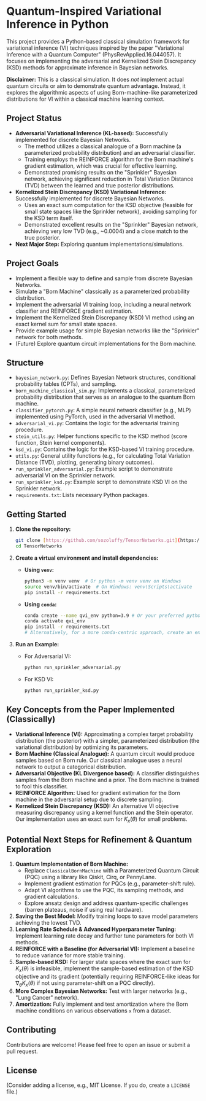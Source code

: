# Quantum-Inspired Variational Inference in Python

This project provides a Python-based classical simulation framework for variational inference (VI) techniques inspired by the paper "Variational Inference with a Quantum Computer" (PhysRevApplied.16.044057). It focuses on implementing the adversarial and Kernelized Stein Discrepancy (KSD) methods for approximate inference in Bayesian networks.

**Disclaimer:** This is a classical simulation. It does *not* implement actual quantum circuits or aim to demonstrate quantum advantage. Instead, it explores the algorithmic aspects of using Born-machine-like parameterized distributions for VI within a classical machine learning context.

## Project Status

* **Adversarial Variational Inference (KL-based):** Successfully implemented for discrete Bayesian Networks.
    * The method utilizes a classical analogue of a Born machine (a parameterized probability distribution) and an adversarial classifier.
    * Training employs the REINFORCE algorithm for the Born machine's gradient estimation, which was crucial for effective learning.
    * Demonstrated promising results on the "Sprinkler" Bayesian network, achieving significant reduction in Total Variation Distance (TVD) between the learned and true posterior distributions.
* **Kernelized Stein Discrepancy (KSD) Variational Inference:** Successfully implemented for discrete Bayesian Networks.
    * Uses an exact sum computation for the KSD objective (feasible for small state spaces like the Sprinkler network), avoiding sampling for the KSD term itself.
    * Demonstrated excellent results on the "Sprinkler" Bayesian network, achieving very low TVD (e.g., ~0.0004) and a close match to the true posterior.
* **Next Major Step:** Exploring quantum implementations/simulations.

## Project Goals

* Implement a flexible way to define and sample from discrete Bayesian Networks.
* Simulate a "Born Machine" classically as a parameterized probability distribution.
* Implement the adversarial VI training loop, including a neural network classifier and REINFORCE gradient estimation.
* Implement the Kernelized Stein Discrepancy (KSD) VI method using an exact kernel sum for small state spaces.
* Provide example usage for simple Bayesian networks like the "Sprinkler" network for both methods.
* (Future) Explore quantum circuit implementations for the Born machine.

## Structure

* `bayesian_network.py`: Defines Bayesian Network structures, conditional probability tables (CPTs), and sampling.
* `born_machine_classical_sim.py`: Implements a classical, parameterized probability distribution that serves as an analogue to the quantum Born machine.
* `classifier_pytorch.py`: A simple neural network classifier (e.g., MLP) implemented using PyTorch, used in the adversarial VI method.
* `adversarial_vi.py`: Contains the logic for the adversarial training procedure.
* `stein_utils.py`: Helper functions specific to the KSD method (score function, Stein kernel components).
* `ksd_vi.py`: Contains the logic for the KSD-based VI training procedure.
* `utils.py`: General utility functions (e.g., for calculating Total Variation Distance (TVD), plotting, generating binary outcomes).
* `run_sprinkler_adversarial.py`: Example script to demonstrate adversarial VI on the Sprinkler network.
* `run_sprinkler_ksd.py`: Example script to demonstrate KSD VI on the Sprinkler network.
* `requirements.txt`: Lists necessary Python packages.

## Getting Started

1.  **Clone the repository:**
    ```bash
    git clone [https://github.com/sozoluffy/TensorNetworks.git](https://github.com/sozoluffy/TensorNetworks.git)
    cd TensorNetworks
    ```

2.  **Create a virtual environment and install dependencies:**
    * **Using `venv`:**
        ```bash
        python3 -m venv venv  # Or python -m venv venv on Windows
        source venv/bin/activate  # On Windows: venv\Scripts\activate
        pip install -r requirements.txt
        ```
    * **Using `conda`:**
        ```bash
        conda create --name qvi_env python=3.9 # Or your preferred python version
        conda activate qvi_env
        pip install -r requirements.txt
        # Alternatively, for a more conda-centric approach, create an environment.yml
        ```

3.  **Run an Example:**
    * For Adversarial VI:
        ```bash
        python run_sprinkler_adversarial.py
        ```
    * For KSD VI:
        ```bash
        python run_sprinkler_ksd.py
        ```

## Key Concepts from the Paper Implemented (Classically)

* **Variational Inference (VI):** Approximating a complex target probability distribution (the posterior) with a simpler, parameterized distribution (the variational distribution) by optimizing its parameters.
* **Born Machine (Classical Analogue):** A quantum circuit would produce samples based on Born rule. Our classical analogue uses a neural network to output a categorical distribution.
* **Adversarial Objective (KL Divergence based):** A classifier distinguishes samples from the Born machine and a prior. The Born machine is trained to fool this classifier.
* **REINFORCE Algorithm:** Used for gradient estimation for the Born machine in the adversarial setup due to discrete sampling.
* **Kernelized Stein Discrepancy (KSD):** An alternative VI objective measuring discrepancy using a kernel function and the Stein operator. Our implementation uses an exact sum for $K_x(\theta)$ for small problems.

## Potential Next Steps for Refinement & Quantum Exploration

1.  **Quantum Implementation of Born Machine:**
    * Replace `ClassicalBornMachine` with a Parameterized Quantum Circuit (PQC) using a library like Qiskit, Cirq, or PennyLane.
    * Implement gradient estimation for PQCs (e.g., parameter-shift rule).
    * Adapt VI algorithms to use the PQC, its sampling methods, and gradient calculations.
    * Explore ansatz design and address quantum-specific challenges (barren plateaus, noise if using real hardware).
2.  **Saving the Best Model:** Modify training loops to save model parameters achieving the lowest TVD.
3.  **Learning Rate Schedule & Advanced Hyperparameter Tuning:** Implement learning rate decay and further tune parameters for both VI methods.
4.  **REINFORCE with a Baseline (for Adversarial VI):** Implement a baseline to reduce variance for more stable training.
5.  **Sample-based KSD:** For larger state spaces where the exact sum for $K_x(\theta)$ is infeasible, implement the sample-based estimation of the KSD objective and its gradient (potentially requiring REINFORCE-like ideas for $\nabla_\theta K_x(\theta)$ if not using parameter-shift on a PQC directly).
6.  **More Complex Bayesian Networks:** Test with larger networks (e.g., "Lung Cancer" network).
7.  **Amortization:** Fully implement and test amortization where the Born machine conditions on various observations `x` from a dataset.

## Contributing

Contributions are welcome! Please feel free to open an issue or submit a pull request.

## License

(Consider adding a license, e.g., MIT License. If you do, create a `LICENSE` file.)